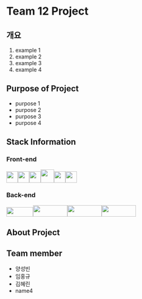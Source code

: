 # Team 12 Project

## 개요

1. example 1
2. example 2
3. example 3
4. example 4

## Purpose of Project

- purpose 1
- purpose 2
- purpose 3
- purpose 4

## Stack Information
### Front-end

<img src="https://upload.wikimedia.org/wikipedia/commons/thumb/6/61/HTML5_logo_and_wordmark.svg/1024px-HTML5_logo_and_wordmark.svg.png" width="30" height="30"><img src="https://upload.wikimedia.org/wikipedia/commons/d/d5/CSS3_logo_and_wordmark.svg" width="30" height="30"><img src="https://upload.wikimedia.org/wikipedia/commons/9/99/Unofficial_JavaScript_logo_2.svg" width="30" height="30"><img src="https://upload.wikimedia.org/wikipedia/commons/a/a7/React-icon.svg" width="35" height="35"><img src="https://upload.wikimedia.org/wikipedia/commons/9/95/Vue.js_Logo_2.svg" width="30" height="30"><img src="https://upload.wikimedia.org/wikipedia/commons/c/cf/Angular_full_color_logo.svg" width="30" height="30">

### Back-end

<img src="https://upload.wikimedia.org/wikipedia/commons/7/75/Django_logo.svg" width="70" height="25"><img src="https://upload.wikimedia.org/wikipedia/commons/d/d9/Node.js_logo.svg" width="90" height="30"><img src="https://upload.wikimedia.org/wikipedia/commons/4/44/Spring_Framework_Logo_2018.svg" width="90" height="30"><img src="https://upload.wikimedia.org/wikipedia/commons/2/27/PHP-logo.svg" width="90" height="30">

## About Project

## Team member

- 양성빈
- 임홍규
- 김혜린
- name4
